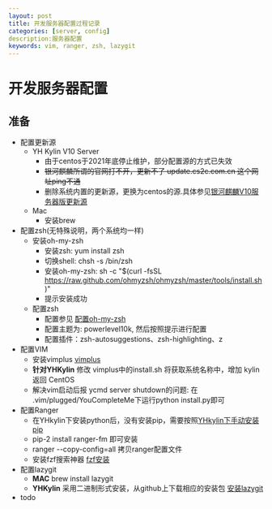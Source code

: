 ```yaml
---
layout: post
title: 开发服务器配置过程记录
categories: [server, config]
description:服务器配置
keywords: vim, ranger, zsh, lazygit
---
```


# 开发服务器配置

## 准备

* 配置更新源
    * YH Kylin V10 Server 
        * 由于centos于2021年底停止维护，部分配置源的方式已失效
        * ~~银河麒麟所谓的官网打不开，更新不了 update.cs2c.com.cn 这个网址ping不通~~
        * 删除系统内置的更新源，更换为centos的源.具体参见[银河麒麟V10服务器版更新源](https://itcn.blog/p/2824309483.html)
    * Mac
        * 安装brew
* 配置zsh(无特殊说明，两个系统均一样)
    * 安装oh-my-zsh
        * 安装zsh: yum install zsh
        * 切换shell: chsh -s /bin/zsh
        * 安装oh-my-zsh: sh -c "$(curl -fsSL https://raw.github.com/ohmyzsh/ohmyzsh/master/tools/install.sh)"
        * 提示安装成功
    * 配置zsh
        * 配置参见 [配置oh-my-zsh](https://www.alicode.pro/blog/dev-tools/better-use-terminal-with-zsh)
        * 配置主题为: powerlevel10k, 然后按照提示进行配置
        * 配置插件：zsh-autosuggestions、zsh-highlighting、z
* 配置VIM
    * 安装vimplus [vimplus](https://github.com/chxuan/vimplus)
    * **针对YHKylin** 修改 vimplus中的install.sh 将获取系统名称中，增加 kylin 返回 CentOS
    * 解决vim启动后报 ycmd server shutdown的问题: 在 .vim/plugged/YouCompleteMe下运行python install.py即可
* 配置Ranger
    * 在YHkylin下安装python后，没有安装pip，需要按照[YHkylin下手动安装pip](https://icode.best/i/19584245910097)
    * pip-2 install ranger-fm 即可安装
    * ranger --copy-config=all 拷贝ranger配置文件
    * 安装fzf搜索神器 [fzf安装](https://www.jianshu.com/p/aeebaee1dd2b)
* 配置lazygit
    * **MAC** brew install lazygit
    * **YHKylin** 采用二进制形式安装，从github上下载相应的安装包 [安装lazygit](https://www.igiftidea.com/article/10823887226.html)
* todo 

